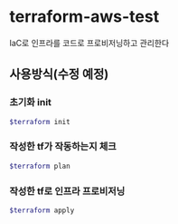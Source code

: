 # terraform-aws-test

IaC로 인프라를 코드로 프로비저닝하고 관리한다

## 사용방식(수정 예정)

### 초기화 init
```bash
$terraform init
```

### 작성한 tf가 작동하는지 체크
```bash
$terraform plan
```

### 작성한 tf로 인프라 프로비저닝
```bash
$terraform apply
```
